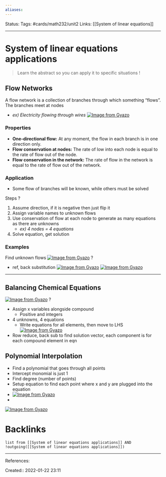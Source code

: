```yaml
---
aliases:
---
```

Status:
Tags: #cards/math232/unit2
Links: [[System of linear equations]]
___

# System of linear equations applications
> Learn the abstract so you can apply it to specific situations !

## Flow Networks
A flow network is a collection of branches through which something “flows”. The branches meet at nodes
- *ex) Electricity flowing through wires*
[![Image from Gyazo](https://i.gyazo.com/e806e0021126572b689457fb35d2a1ae.png)](https://gyazo.com/e806e0021126572b689457fb35d2a1ae)

### Properties
- **One-directional flow:** At any moment, the flow in each branch is in one direction only.
- **Flow conservation at nodes:** The rate of low into each node is equal to the rate of flow out of the node.
- **Flow conservation in the network:** The rate of flow in the network is equal to the rate of flow out of the network.

### Application
- Some flow of branches will be known, while others must be solved

Steps
?
1. Assume direction, if it is negative then just flip it
1. Assign variable names to unknown flows
1. Use conservation of flow at each node to generate as many equations as there are unknowns
	- *ex) 4 nodes = 4 equations*
1. Solve equation, get solution
<!--SR:!2022-02-20,10,150-->

### Examples
Find unknown flows
[![Image from Gyazo](https://i.gyazo.com/62827e52e9b2ed8c47610d5a0776dbd4.png)](https://gyazo.com/62827e52e9b2ed8c47610d5a0776dbd4)
?
- ref, back substitution
[![Image from Gyazo](https://i.gyazo.com/60b5c68ecfc2df5f344f6dfddeed555d.png)](https://gyazo.com/60b5c68ecfc2df5f344f6dfddeed555d)
[![Image from Gyazo](https://i.gyazo.com/3d74c1e08fdc9a2e1f956173f818f7c2.png)](https://gyazo.com/3d74c1e08fdc9a2e1f956173f818f7c2)
<!--SR:!2022-02-21,11,150-->

___

## Balancing Chemical Equations
[![Image from Gyazo](https://i.gyazo.com/8ec87dc160c30a30f90034f2cf34c835.png)](https://gyazo.com/8ec87dc160c30a30f90034f2cf34c835)
?
- Assign x variables alongside compound
	- Positive and integers
- 4 unknowns, 4 equations
	- Write equations for all elements, then move to LHS
[![Image from Gyazo](https://i.gyazo.com/7d1bf3ee0e861407e096186fa8894186.png)](https://gyazo.com/7d1bf3ee0e861407e096186fa8894186)
- Row reduce, back sub to find solution vector, each component is for each compound element in eqn
<!--SR:!2022-02-22,12,170-->

## Polynomial Interpolation
- Find a polynomial that goes through all points
- Intercept monomial is just 1
- Find degree (number of points)
- Setup equation to find each point where x and y are plugged into the equation
- [![Image from Gyazo](https://i.gyazo.com/d18cceb4c3c273bb124501b6c5fb3a57.png)](https://gyazo.com/d18cceb4c3c273bb124501b6c5fb3a57)
- 
[![Image from Gyazo](https://i.gyazo.com/eddc4b4bc4cbd8f5f999d51703a0e9f9.png)](https://gyazo.com/eddc4b4bc4cbd8f5f999d51703a0e9f9)
# Backlinks
```dataview
list from [[System of linear equations applications]] AND !outgoing([[System of linear equations applications]])
```
___
References:

Created:: 2022-01-22 23:11

